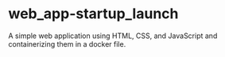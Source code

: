 # web_app-startup_launch
A simple web application using HTML, CSS, and JavaScript and containerizing them in a docker file.
